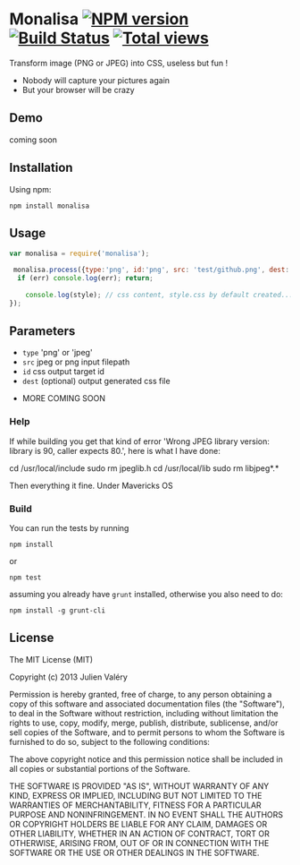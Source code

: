 Monalisa [![NPM version](https://badge.fury.io/js/monalisa.png)](http://badge.fury.io/js/monalisa) [![Build Status](https://travis-ci.org/darul75/monalisa.png?branch=master)](https://travis-ci.org/darul75/monalisa) [![Total views](https://sourcegraph.com/api/repos/github.com/darul75/monalisa/counters/views.png)](https://sourcegraph.com/github.com/darul75/monalisa)
=====================

Transform image (PNG or JPEG) into CSS, useless but fun !

* Nobody will capture your pictures again
* But your browser will be crazy


Demo
------------
coming soon

Installation
------------

Using npm:

```
npm install monalisa
```


Usage
-------------

```javascript
var monalisa = require('monalisa');

 monalisa.process({type:'png', id:'png', src: 'test/github.png', dest:'./test/style.css'}, function(err, style) {
  if (err) console.log(err); return; 
                
    console.log(style); // css content, style.css by default created...
});
```

## Parameters

* `type` 'png' or 'jpeg'
* `src` jpeg or png input filepath
* `id` css output target id
* `dest` (optional) output generated css file

- MORE COMING SOON


### Help

If while building you get that kind of error 'Wrong JPEG library version: library is 90, caller expects 80.', here is what I have done:

cd /usr/local/include
sudo rm jpeglib.h
cd /usr/local/lib
sudo rm libjpeg*.*

Then everything it fine. Under Mavericks OS

### Build

You can run the tests by running

```
npm install
```
or
```
npm test
```

assuming you already have `grunt` installed, otherwise you also need to do:

```
npm install -g grunt-cli
```

## License

The MIT License (MIT)

Copyright (c) 2013 Julien Valéry

Permission is hereby granted, free of charge, to any person obtaining a copy
of this software and associated documentation files (the "Software"), to deal
in the Software without restriction, including without limitation the rights
to use, copy, modify, merge, publish, distribute, sublicense, and/or sell
copies of the Software, and to permit persons to whom the Software is
furnished to do so, subject to the following conditions:

The above copyright notice and this permission notice shall be included in
all copies or substantial portions of the Software.

THE SOFTWARE IS PROVIDED "AS IS", WITHOUT WARRANTY OF ANY KIND, EXPRESS OR
IMPLIED, INCLUDING BUT NOT LIMITED TO THE WARRANTIES OF MERCHANTABILITY,
FITNESS FOR A PARTICULAR PURPOSE AND NONINFRINGEMENT. IN NO EVENT SHALL THE
AUTHORS OR COPYRIGHT HOLDERS BE LIABLE FOR ANY CLAIM, DAMAGES OR OTHER
LIABILITY, WHETHER IN AN ACTION OF CONTRACT, TORT OR OTHERWISE, ARISING FROM,
OUT OF OR IN CONNECTION WITH THE SOFTWARE OR THE USE OR OTHER DEALINGS IN
THE SOFTWARE.




